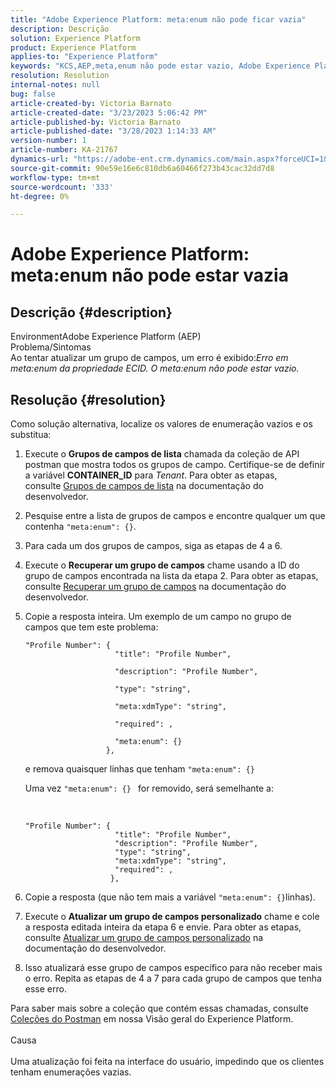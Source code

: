 ```yaml
---
title: "Adobe Experience Platform: meta:enum não pode ficar vazia"
description: Descrição
solution: Experience Platform
product: Experience Platform
applies-to: "Experience Platform"
keywords: "KCS,AEP,meta,enum não pode estar vazio, Adobe Experience Platform, atualizar grupos de campos, solução alternativa, solução de problemas"
resolution: Resolution
internal-notes: null
bug: false
article-created-by: Victoria Barnato
article-created-date: "3/23/2023 5:06:42 PM"
article-published-by: Victoria Barnato
article-published-date: "3/28/2023 1:14:33 AM"
version-number: 1
article-number: KA-21767
dynamics-url: "https://adobe-ent.crm.dynamics.com/main.aspx?forceUCI=1&pagetype=entityrecord&etn=knowledgearticle&id=b2b20b10-9dc9-ed11-b597-6045bd006793"
source-git-commit: 90e59e16e6c810db6a60466f273b43cac32dd7d8
workflow-type: tm+mt
source-wordcount: '333'
ht-degree: 0%

---
```


# Adobe Experience Platform: meta:enum não pode estar vazia

## Descrição {#description}

EnvironmentAdobe Experience Platform (AEP)<br>Problema/Sintomas<br>
Ao tentar atualizar um grupo de campos, um erro é exibido:*Erro em meta:enum da propriedade ECID. O meta:enum não pode estar vazio.*






## Resolução {#resolution}


Como solução alternativa, localize os valores de enumeração vazios e os substitua:

1. Execute o <b>Grupos de campos de lista</b> chamada da coleção de API postman que mostra todos os grupos de campo. Certifique-se de definir a variável <b>CONTAINER_ID</b> para *Tenant*. Para obter as etapas, consulte [Grupos de campos de lista](https://developer.adobe.com/experience-platform-apis/references/schema-registry/#tag/Field-groups/operation/listFieldGroups) na documentação do desenvolvedor.
2. Pesquise entre a lista de grupos de campos e encontre qualquer um que contenha `"meta:enum": {}`.
3. Para cada um dos grupos de campos, siga as etapas de 4 a 6.
4. Execute o <b>Recuperar um grupo de campos</b> chame usando a ID do grupo de campos encontrada na lista da etapa 2. Para obter as etapas, consulte [Recuperar um grupo de campos](https://developer.adobe.com/experience-platform-apis/references/schema-registry/#tag/Field-groups/operation/retrieveFieldGroup) na documentação do desenvolvedor.
5. Copie a resposta inteira. Um exemplo de um campo no grupo de campos que tem este problema:




   ```clike
   "Profile Number": { 
                       "title": "Profile Number",                                     
                       "description": "Profile Number",                                    
                       "type": "string",                                     
                       "meta:xdmType": "string",                                    
                       "required": ,                                    
                       "meta:enum": {}                               
                     },
   ```



   e remova quaisquer linhas que tenham `"meta:enum": {}`



   Uma vez `"meta:enum": {} ` for removido, será semelhante a:

    

   ```clike
   "Profile Number": {
                       "title": "Profile Number",
                       "description": "Profile Number",
                       "type": "string",
                       "meta:xdmType": "string",
                       "required": ,
                      },
   ```
6. Copie a resposta (que não tem mais a variável `"meta:enum": {}`linhas).
7. Execute o <b>Atualizar um grupo de campos personalizado</b> chame e cole a resposta editada inteira da etapa 6 e envie. Para obter as etapas, consulte [Atualizar um grupo de campos personalizado](https://developer.adobe.com/experience-platform-apis/references/schema-registry/#tag/Field-groups/operation/patchFieldGroup) na documentação do desenvolvedor.
8. Isso atualizará esse grupo de campos específico para não receber mais o erro. Repita as etapas de 4 a 7 para cada grupo de campos que tenha esse erro.


Para saber mais sobre a coleção que contém essas chamadas, consulte [Coleções do Postman](https://experienceleague.adobe.com/docs/experience-platform/landing/platform-apis/postman.html?lang=en#collections) em nossa Visão geral do Experience Platform.
<br><br>Causa<br><br>
Uma atualização foi feita na interface do usuário, impedindo que os clientes tenham enumerações vazias.
